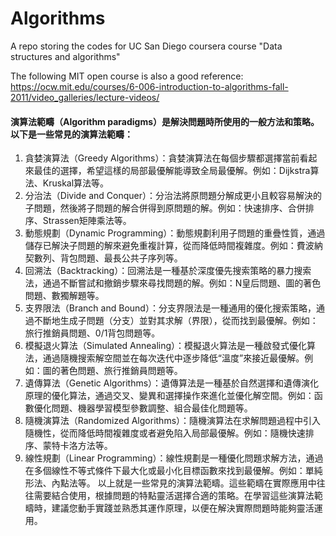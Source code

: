 # Algorithms
A repo storing the codes for UC San Diego coursera course "Data structures and algorithms"

The following MIT open course is also a good reference:
https://ocw.mit.edu/courses/6-006-introduction-to-algorithms-fall-2011/video_galleries/lecture-videos/

#### 演算法範疇（Algorithm paradigms）是解決問題時所使用的一般方法和策略。以下是一些常見的演算法範疇：

1. 貪婪演算法（Greedy Algorithms）：貪婪演算法在每個步驟都選擇當前看起來最佳的選擇，希望這樣的局部最優解能導致全局最優解。例如：Dijkstra算法、Kruskal算法等。
2. 分治法（Divide and Conquer）：分治法將原問題分解成更小且較容易解決的子問題，然後將子問題的解合併得到原問題的解。例如：快速排序、合併排序、Strassen矩陣乘法等。
3. 動態規劃（Dynamic Programming）：動態規劃利用子問題的重疊性質，通過儲存已解決子問題的解來避免重複計算，從而降低時間複雜度。例如：費波納契數列、背包問題、最長公共子序列等。
4. 回溯法（Backtracking）：回溯法是一種基於深度優先搜索策略的暴力搜索法，通過不斷嘗試和撤銷步驟來尋找問題的解。例如：N皇后問題、圖的著色問題、數獨解題等。
5. 支界限法（Branch and Bound）：分支界限法是一種通用的優化搜索策略，通過不斷地生成子問題（分支）並對其求解（界限），從而找到最優解。例如：旅行推銷員問題、0/1背包問題等。
6. 模擬退火算法（Simulated Annealing）：模擬退火算法是一種啟發式優化算法，通過隨機搜索解空間並在每次迭代中逐步降低“溫度”來接近最優解。例如：圖的著色問題、旅行推銷員問題等。
7. 遺傳算法（Genetic Algorithms）：遺傳算法是一種基於自然選擇和遺傳演化原理的優化算法，通過交叉、變異和選擇操作來進化並優化解空間。例如：函數優化問題、機器學習模型參數調整、組合最佳化問題等。
8. 隨機演算法（Randomized Algorithms）：隨機演算法在求解問題過程中引入隨機性，從而降低時間複雜度或者避免陷入局部最優解。例如：隨機快速排序、蒙特卡洛方法等。
9. 線性規劃（Linear Programming）：線性規劃是一種優化問題求解方法，通過在多個線性不等式條件下最大化或最小化目標函數來找到最優解。例如：單純形法、內點法等。
以上就是一些常見的演算法範疇。這些範疇在實際應用中往往需要結合使用，根據問題的特點靈活選擇合適的策略。在學習這些演算法範疇時，建議您動手實踐並熟悉其運作原理，以便在解決實際問題時能夠靈活運用。
